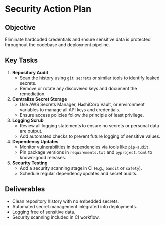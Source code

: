 # Security Action Plan

## Objective
Eliminate hardcoded credentials and ensure sensitive data is protected throughout the codebase and deployment pipeline.

## Key Tasks
1. **Repository Audit**
   - Scan the history using `git secrets` or similar tools to identify leaked secrets.
   - Remove or rotate any discovered keys and document the remediation.
2. **Centralize Secret Storage**
   - Use AWS Secrets Manager, HashiCorp Vault, or environment variables to manage all API keys and credentials.
   - Ensure access policies follow the principle of least privilege.
3. **Logging Scrub**
   - Review all logging statements to ensure no secrets or personal data are output.
   - Add automated checks to prevent future logging of sensitive values.
4. **Dependency Updates**
   - Monitor vulnerabilities in dependencies via tools like `pip-audit`.
   - Pin package versions in `requirements.txt` and `pyproject.toml` to known-good releases.
5. **Security Testing**
   - Add a security scanning stage in CI (e.g., `bandit` or `safety`).
   - Schedule regular dependency updates and secret audits.

## Deliverables
- Clean repository history with no embedded secrets.
- Automated secret management integrated into deployments.
- Logging free of sensitive data.
- Security scanning included in CI workflow.
